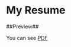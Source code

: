 # My Resume #

##Preview##

You can see [PDF](https://raw.githubusercontent.com/dj0wns/resume/master/resume.pdf)
